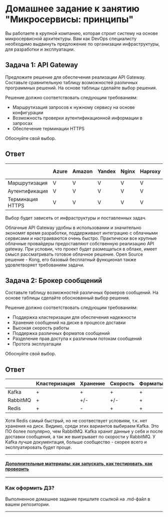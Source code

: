 
# Домашнее задание к занятию "Микросервисы: принципы"

Вы работаете в крупной компанию, которая строит систему на основе микросервисной архитектуры.
Вам как DevOps специалисту необходимо выдвинуть предложение по организации инфраструктуры, для разработки и эксплуатации.

## Задача 1: API Gateway 

Предложите решение для обеспечения реализации API Gateway. Составьте сравнительную таблицу возможностей различных программных решений. На основе таблицы сделайте выбор решения.

Решение должно соответствовать следующим требованиям:
- Маршрутизация запросов к нужному сервису на основе конфигурации
- Возможность проверки аутентификационной информации в запросах
- Обеспечение терминации HTTPS

Обоснуйте свой выбор.

## Ответ

|   |Azure|Amazon|Yandex|Nginx|Haproxy|Kong|Apache APISIX|Tyk|Goku|Gloo|Istio|MuleSoft|Apigee|
|---|-----|------|------|-----|-------|----|-------------|---|----|----|-----|--------|------|
|Маршрутизация| V | V | V | V | V | V | V | V | V | V | V | V | V |
|Аутентификация| V | V | V | V | V | V | V | V | V | V | V | V | V |
|Терминация HTTPS| V | V | V | V | V | V | V | V | V | V | V | V | V |

Выбор будет зависеть от инфраструктуры и поставленных задач. 

Облачные API Gateway удобны в использовании и значительно экономят время разработки, поддерживают интеграцию с облачными сервисами и настраиваются очень быстро. 
Практически все крупные облачные провайдеры предоставляют собственную реализацию API gateway.
При условии, что проект будет размещаться в облаке, имеет смысл рассматривать готовое облачное решение.
Open Source решение - Kong, его базовый бесплатный функционал также удовлетворяет требованиям задачи.  

## Задача 2: Брокер сообщений

Составьте таблицу возможностей различных брокеров сообщений. На основе таблицы сделайте обоснованный выбор решения.

Решение должно соответствовать следующим требованиям:
- Поддержка кластеризации для обеспечения надежности
- Хранение сообщений на диске в процессе доставки
- Высокая скорость работы
- Поддержка различных форматов сообщений
- Разделение прав доступа к различным потокам сообщений
- Протота эксплуатации

Обоснуйте свой выбор.

## Ответ

| | Кластеризация | Хранение | Скорость | Форматы | Права | Простота |
|----------|---------------|----------|----------|---------|-------|----------|
| Kafka | + | + | + | + | + | ? |
| RabbitMQ | + | +/- | +/- | + | + | ? |
| Redis | + | - | + | + | + | ? |

Хотя Redis самый быстрый, но не соотвествует условиям, т.к. нет хранения на диск.
Видимо, среди этих вариантов выбираем Kafka. Это ПО более популярно, чем RabbitMQ. 
Kafka хранит данные у себя и после доставки сообщения, а так же выигрывает по скорости у RabbitMQ.
У Kafka лучше документация, больше сообщество - скорее всего и эксплуатировать будет проще.

---

#### [Дополнительные материалы: как запускать, как тестировать, как проверить](https://github.com/netology-code/devkub-homeworks/tree/main/11-microservices-02-principles)

---

### Как оформить ДЗ?

Выполненное домашнее задание пришлите ссылкой на .md-файл в вашем репозитории.

---
